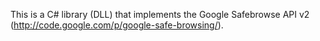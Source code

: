 This is a C# library (DLL) that implements the Google Safebrowse API v2 (http://code.google.com/p/google-safe-browsing/).